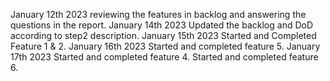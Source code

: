 January 12th 2023
reviewing the features in backlog and answering the questions in the 
report.
January 14th 2023
Updated the backlog and DoD according to step2 description. 
January 15th 2023
Started and Completed Feature 1 & 2.
January 16th 2023
Started and completed feature 5.
January 17th 2023
Started and completed feature 4.
Started and completed feature 6.
